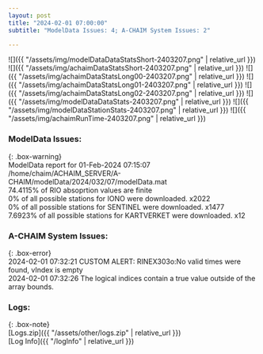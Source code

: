 ```yaml
---
layout: post
title: "2024-02-01 07:00:00"
subtitle: "ModelData Issues: 4; A-CHAIM System Issues: 2"

---
```


![]({{ "/assets/img/modelDataDataStatsShort-2403207.png" | relative_url }})
![]({{ "/assets/img/achaimDataStatsShort-2403207.png" | relative_url }})
![]({{ "/assets/img/achaimDataStatsLong00-2403207.png" | relative_url }})
![]({{ "/assets/img/achaimDataStatsLong01-2403207.png" | relative_url }})
![]({{ "/assets/img/achaimDataStatsLong02-2403207.png" | relative_url }})
![]({{ "/assets/img/modelDataDataStats-2403207.png" | relative_url }})
![]({{ "/assets/img/modelDataStationStats-2403207.png" | relative_url }})
![]({{ "/assets/img/achaimRunTime-2403207.png" | relative_url }})


### ModelData Issues:  
  
{: .box-warning}  
 ModelData report for 01-Feb-2024 07:15:07   
 /home/chaim/ACHAIM_SERVER/A-CHAIM/modelData/2024/032/07/modelData.mat   
 74.4115% of RIO absoprtion values are finite   
 0% of all possible stations for IONO were downloaded. x2022   
 0% of all possible stations for SENTINEL were downloaded. x1477   
 7.6923% of all possible stations for KARTVERKET were downloaded. x12   
  
### A-CHAIM System Issues:  
  
{: .box-error}  
2024-02-01 07:32:21 CUSTOM ALERT: RINEX303o:No valid times were found, vIndex is empty  
2024-02-01 07:32:26 The logical indices contain a true value outside of the array bounds.  

### Logs:  
  
{: .box-note}  
[Logs.zip]({{ "/assets/other/logs.zip" | relative_url }})  
[Log Info]({{ "/logInfo" | relative_url }})  
